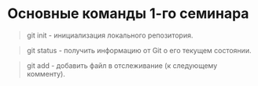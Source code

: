# Основные команды 1-го семинара

> git init - инициализация локального репозитория.

> git status - получить информацию от Git о его текущем состоянии.

> git add - добавить файл в отслеживание (к следующему комменту).
